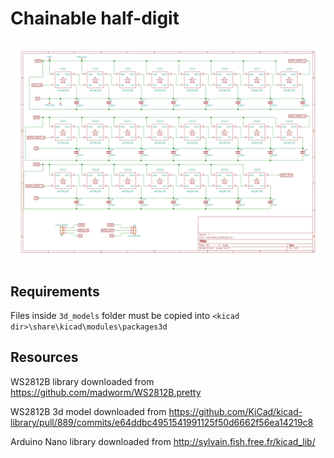 # Chainable half-digit

![Schematic](./images/chainable_halfdigit.sch.svg)

## Requirements

Files inside `3d_models` folder must be copied into `<kicad dir>\share\kicad\modules\packages3d`

## Resources

WS2812B library downloaded from https://github.com/madworm/WS2812B.pretty

WS2812B 3d model downloaded from https://github.com/KiCad/kicad-library/pull/889/commits/e64ddbc4951541991125f50d6662f56ea14219c8

Arduino Nano library downloaded from http://sylvain.fish.free.fr/kicad_lib/